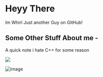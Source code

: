 <h1>Heyy There</h1>
	<body>Im Whirl Just another Guy on GitHub!</body>
<h2>Some Other Stuff About me -</h2>
<p>A quick note i hate C++ for some reason</p>

<img align="center" src="https://github-readme-stats.vercel.app/api/top-langs/?username=Whirl21&theme=tokyonight" />


![image](https://user-images.githubusercontent.com/71062861/117537523-2370c580-b01f-11eb-9bf9-7ab5a407a18e.png)





